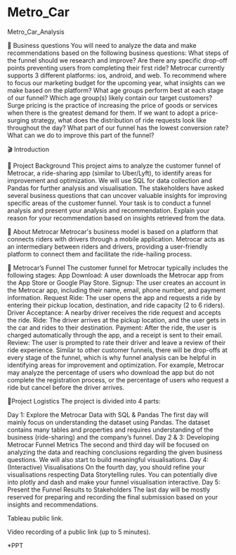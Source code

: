 # Metro_Car
Metro_Car_Analysis
 
🔎 Business questions
You will need to analyze the data and make recommendations based on the following business questions:
What steps of the funnel should we research and improve? Are there any specific drop-off points preventing users from completing their first ride?
Metrocar currently supports 3 different platforms: ios, android, and web. To recommend where to focus our marketing budget for the upcoming year, what insights can we make based on the platform?
What age groups perform best at each stage of our funnel? Which age group(s) likely contain our target customers?
Surge pricing is the practice of increasing the price of goods or services when there is the greatest demand for them. If we want to adopt a price-surging strategy, what does the distribution of ride requests look like throughout the day?
What part of our funnel has the lowest conversion rate? What can we do to improve this part of the funnel?

🎬 Introduction

🦄 Project Background
This project aims to analyze the customer funnel of Metrocar, a ride-sharing app (similar to Uber/Lyft), to identify areas for improvement and optimization. We will use SQL for data collection and Pandas for further analysis and visualisation. The stakeholders have asked several business questions that can uncover valuable insights for improving specific areas of the customer funnel. Your task is to conduct a funnel analysis and present your analysis and recommendation. Explain your reason for your recommendation based on insights retrieved from the data. 

🚗 About Metrocar
Metrocar's business model is based on a platform that connects riders with drivers through a mobile application. Metrocar acts as an intermediary between riders and drivers, providing a user-friendly platform to connect them and facilitate the ride-hailing process.

📶 Metrocar’s Funnel
The customer funnel for Metrocar typically includes the following stages:
App Download: A user downloads the Metrocar app from the App Store or Google Play Store.
Signup: The user creates an account in the Metrocar app, including their name, email, phone number, and payment information.
Request Ride: The user opens the app and requests a ride by entering their pickup location, destination, and ride capacity (2 to 6 riders).
Driver Acceptance: A nearby driver receives the ride request and accepts the ride.
Ride: The driver arrives at the pickup location, and the user gets in the car and rides to their destination.
Payment: After the ride, the user is charged automatically through the app, and a receipt is sent to their email.
Review: The user is prompted to rate their driver and leave a review of their ride experience.
Similar to other customer funnels, there will be drop-offs at every stage of the funnel, which is why funnel analysis can be helpful in identifying areas for improvement and optimization. For example, Metrocar may analyze the percentage of users who download the app but do not complete the registration process, or the percentage of users who request a ride but cancel before the driver arrives.

🧹Project Logistics
The project is divided into 4 parts:

Day 1: Explore the Metrocar Data with SQL & Pandas
The first day will mainly focus on understanding the dataset using Pandas. The dataset contains many tables and properties and requires understanding of the business (ride-sharing) and the company’s funnel.
Day 2 & 3:  Developing Metrocar Funnel Metrics
The second and third day will be focused on analyzing the data and reaching conclusions regarding the given business questions.
We will also start to build meaningful visualisations.
Day 4: (Interactive) Visualisations
On the fourth day, you should refine your visualisations respecting Data Storytelling rules.
You can potentially dive into plotly and dash and make your funnel visualisation interactive.
Day 5: Present the Funnel Results to Stakeholders
The last day will be mostly reserved for preparing and recording the final submission based on your insights and recommendations.
 
Tableau public link.


Video recording of a public link (up to 5 minutes).


*PPT



